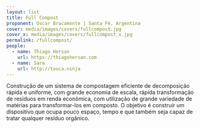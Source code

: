 ```yaml
---
layout: list
title: Full Compost 
proponent: Oscar Bracamonte | Santa Fé, Argentina
cover: media/images/covers/fullcompost.jpg
cover_x: media/images/covers/fullcompost_x.jpg
permalink: /fullcompost/
people:
  - name: Thiago Hersan
    url: https://thiagohersan.com
  - name: Sara
    url: http://touca.ninja
---
```

Construção de um sistema de compostagem eficiente de decomposição rápida e uniforme, com grande economia de escala, rápida transformação de resíduos em renda econômica, com utilização de grande variedade de matérias para transformar-los em composto. O objetivo é construir um dispositivo que ocupa pouco espaço, tempo e que também seja capaz de tratar qualquer resíduo orgânico.
